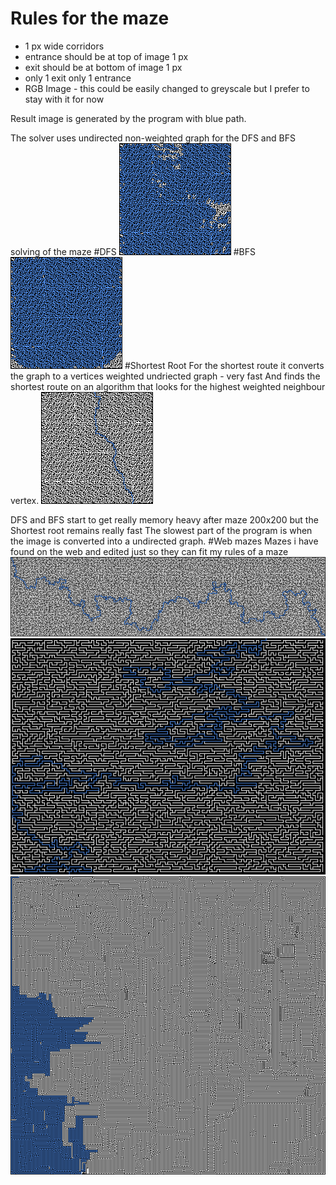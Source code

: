 # Rules for the maze
+ 1 px wide corridors
+ entrance should be at top of image 1 px 
+ exit should be at bottom of image 1 px
+ only 1 exit only 1 entrance
+ RGB Image - this could be easily changed to greyscale but I prefer to stay with it for now

Result image is generated by the program with blue path.

The solver uses undirected non-weighted graph for the DFS and BFS solving of the maze
#DFS
![alt tag](https://raw.githubusercontent.com/zakupower/Maze-Solver/master/mazes/maze19Solved%20DFS.png)
#BFS
![alt tag](https://raw.githubusercontent.com/zakupower/Maze-Solver/master/mazes/maze19Solved%20BFS.png)
#Shortest Root
For the shortest route it converts the graph to a vertices weighted undriected graph - very fast
And finds the shortest route on an algorithm that looks for the highest weighted neighbour vertex.
![alt tag](https://raw.githubusercontent.com/zakupower/Maze-Solver/master/mazes/maze19Solved%20ShortestRoute.png)

DFS and BFS start to get really memory heavy after maze 200x200 but the Shortest root remains really fast
The slowest part of the program is when the image is converted into a undirected graph.
#Web mazes
Mazes i have found on the web and edited just so they can fit my rules of a maze
![alt tag](https://raw.githubusercontent.com/zakupower/Maze-Solver/master/mazes/webMaze2Solved%20ShortestRoute.png)
![alt tag](https://raw.githubusercontent.com/zakupower/Maze-Solver/master/mazes/webMaze3Solved%20ShortestRoute.png)
![alt tag](https://raw.githubusercontent.com/zakupower/Maze-Solver/master/mazes/webMazeSolved%20ShortestRoute.png)
